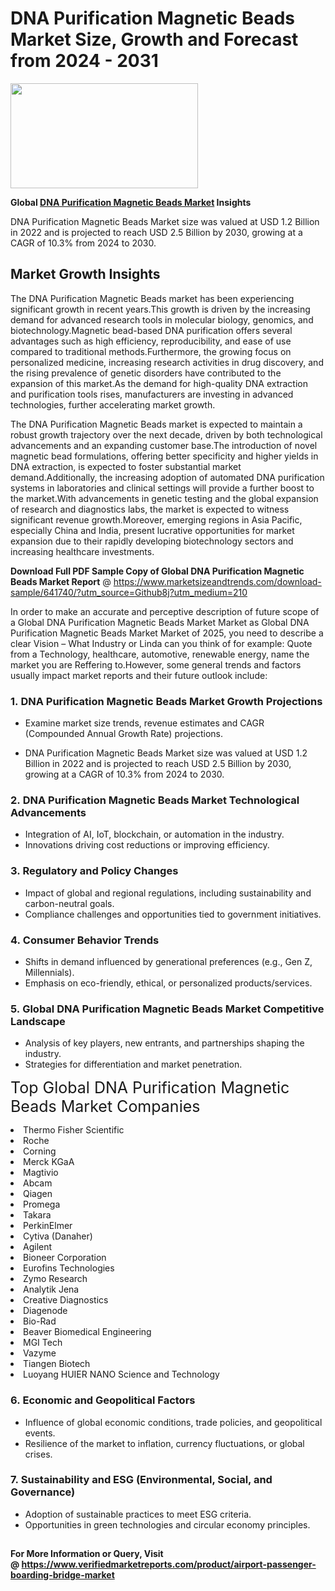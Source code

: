 <H1>DNA Purification Magnetic Beads Market Size, Growth and Forecast from 2024 - 2031</H1><img class="aligncenter size-medium wp-image-584254" src="https://thirdeyenews.in/wp-content/uploads/2024/09/Global-Market-Research-300x168.jpeg" alt="" width="300" height="168" /><p><strong>Global&nbsp;<a href="https://www.marketsizeandtrends.com/download-sample/641740/?utm_source=Github8j?utm_medium=210">DNA Purification Magnetic Beads Market</a> Insights</strong></p><p>DNA Purification Magnetic Beads Market size was valued at USD 1.2 Billion in 2022 and is projected to reach USD 2.5 Billion by 2030, growing at a CAGR of 10.3% from 2024 to 2030.</p><p><h2>Market Growth Insights</h2> <p>The DNA Purification Magnetic Beads market has been experiencing significant growth in recent years.This growth is driven by the increasing demand for advanced research tools in molecular biology, genomics, and biotechnology.Magnetic bead-based DNA purification offers several advantages such as high efficiency, reproducibility, and ease of use compared to traditional methods.Furthermore, the growing focus on personalized medicine, increasing research activities in drug discovery, and the rising prevalence of genetic disorders have contributed to the expansion of this market.As the demand for high-quality DNA extraction and purification tools rises, manufacturers are investing in advanced technologies, further accelerating market growth.</p> <p>The DNA Purification Magnetic Beads market is expected to maintain a robust growth trajectory over the next decade, driven by both technological advancements and an expanding customer base.The introduction of novel magnetic bead formulations, offering better specificity and higher yields in DNA extraction, is expected to foster substantial market demand.Additionally, the increasing adoption of automated DNA purification systems in laboratories and clinical settings will provide a further boost to the market.With advancements in genetic testing and the global expansion of research and diagnostics labs, the market is expected to witness significant revenue growth.Moreover, emerging regions in Asia Pacific, especially China and India, present lucrative opportunities for market expansion due to their rapidly developing biotechnology sectors and increasing healthcare investments.<p><span class=""><strong>Download Full PDF Sample Copy of Global DNA Purification Magnetic Beads Market Report</strong> @ <a href="https://www.marketsizeandtrends.com/download-sample/641740/?utm_source=Github8j?utm_medium=210" target="_blank">https://www.marketsizeandtrends.com/download-sample/641740/?utm_source=Github8j?utm_medium=210</a></span></p><p>In order to make an accurate and perceptive description of future scope of a Global&nbsp;DNA Purification Magnetic Beads Market Market as Global&nbsp;DNA Purification Magnetic Beads Market Market of 2025, you need to describe a clear Vision &ndash; What Industry or Linda can you think of for example: Quote from a Technology, healthcare, automotive, renewable energy, name the market you are Reffering to.However, some general trends and factors usually impact market reports and their future outlook include:</p><h3>1.&nbsp;<strong>DNA Purification Magnetic Beads Market Growth Projections</strong></h3><ul><li>Examine market size trends, revenue estimates and CAGR (Compounded Annual Growth Rate) projections.</li><li><p>DNA Purification Magnetic Beads Market size was valued at USD 1.2 Billion in 2022 and is projected to reach USD 2.5 Billion by 2030, growing at a CAGR of 10.3% from 2024 to 2030.</p></li></ul><h3>2.&nbsp;<strong>DNA Purification Magnetic Beads Market Technological Advancements</strong></h3><ul><li>Integration of AI, IoT, blockchain, or automation in the industry.</li><li>Innovations driving cost reductions or improving efficiency.</li></ul><h3>3.&nbsp;<strong>Regulatory and Policy Changes</strong></h3><ul><li>Impact of global and regional regulations, including sustainability and carbon-neutral goals.</li><li>Compliance challenges and opportunities tied to government initiatives.</li></ul><h3>4.&nbsp;<strong>Consumer Behavior Trends</strong></h3><ul><li>Shifts in demand influenced by generational preferences (e.g., Gen Z, Millennials).</li><li>Emphasis on eco-friendly, ethical, or personalized products/services.</li></ul><h3>5.&nbsp;<strong>Global DNA Purification Magnetic Beads Market Competitive Landscape</strong></h3><ul><li>Analysis of key players, new entrants, and partnerships shaping the industry.</li><li>Strategies for differentiation and market penetration.</li></ul><p data-pm-slice="1 1 []"><span style="color: inherit; font-family: inherit; font-size: 25px;">Top Global DNA Purification Magnetic Beads Market Companies</span></p><div class="" data-test-id=""><p><li>Thermo Fisher Scientific</li><li> Roche</li><li> Corning</li><li> Merck KGaA</li><li> Magtivio</li><li> Abcam</li><li> Qiagen</li><li> Promega</li><li> Takara</li><li> PerkinElmer</li><li> Cytiva (Danaher)</li><li> Agilent</li><li> Bioneer Corporation</li><li> Eurofins Technologies</li><li> Zymo Research</li><li> Analytik Jena</li><li> Creative Diagnostics</li><li> Diagenode</li><li> Bio-Rad</li><li> Beaver Biomedical Engineering</li><li> MGI Tech</li><li> Vazyme</li><li> Tiangen Biotech</li><li> Luoyang HUIER NANO Science and Technology</li></p></div><h3>6.&nbsp;<strong>Economic and Geopolitical Factors</strong></h3><ul><li>Influence of global economic conditions, trade policies, and geopolitical events.</li><li>Resilience of the market to inflation, currency fluctuations, or global crises.</li></ul><h3>7.&nbsp;<strong>Sustainability and ESG (Environmental, Social, and Governance)</strong></h3><ul><li>Adoption of sustainable practices to meet ESG criteria.</li><li>Opportunities in green technologies and circular economy principles.</li></ul><h2><strong style="font-size: 14px;">For More Information or Query, Visit @&nbsp;</strong><a style="background-color: #ffffff; font-size: 14px;" href="https://www.marketsizeandtrends.com/report/dna-purification-magnetic-beads-market/" target="_blank">https://www.verifiedmarketreports.com/product/airport-passenger-boarding-bridge-market</a></h2>